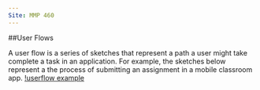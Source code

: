 ```yaml
---
Site: MMP 460
---
```


##User Flows

A user flow is a series of sketches that represent a path a user might take complete a task in an application. For example, the sketches below represent a the process of submitting an assignment in a mobile classroom app.
[!userflow example ](userflow-example.png)

